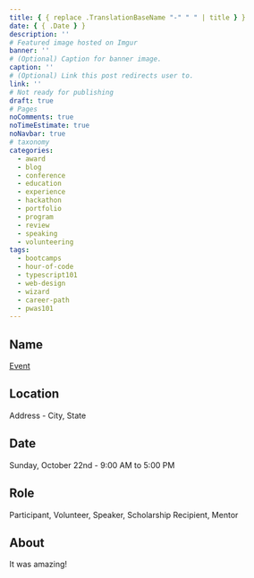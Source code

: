 ```yaml
---
title: { { replace .TranslationBaseName "-" " " | title } }
date: { { .Date } }
description: ''
# Featured image hosted on Imgur
banner: ''
# (Optional) Caption for banner image.
caption: ''
# (Optional) Link this post redirects user to.
link: ''
# Not ready for publishing
draft: true
# Pages
noComments: true
noTimeEstimate: true
noNavbar: true
# taxonomy
categories:
  - award
  - blog
  - conference
  - education
  - experience
  - hackathon
  - portfolio
  - program
  - review
  - speaking
  - volunteering
tags:
  - bootcamps
  - hour-of-code
  - typescript101
  - web-design
  - wizard
  - career-path
  - pwas101
---
```


## Name

[Event](https://google.com)

## Location

Address - City, State

## Date

Sunday, October 22nd - 9:00 AM to 5:00 PM

## Role

Participant, Volunteer, Speaker, Scholarship Recipient, Mentor

## About

It was amazing!
